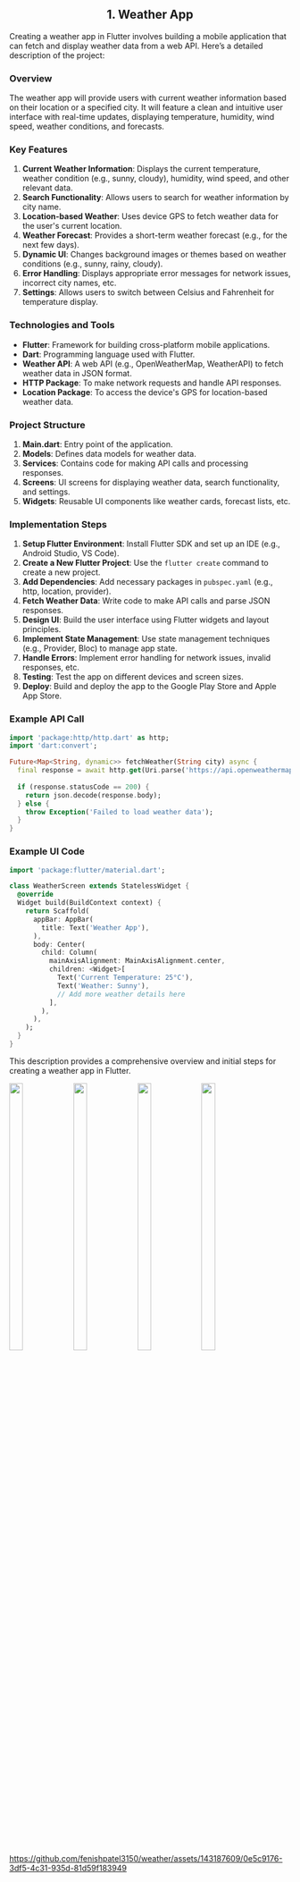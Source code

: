 <h2 align = "center"> 1. Weather App </h2>


Creating a weather app in Flutter involves building a mobile application that can fetch and display weather data from a web API. Here’s a detailed description of the project:

### Overview
The weather app will provide users with current weather information based on their location or a specified city. It will feature a clean and intuitive user interface with real-time updates, displaying temperature, humidity, wind speed, weather conditions, and forecasts.

### Key Features
1. **Current Weather Information**: Displays the current temperature, weather condition (e.g., sunny, cloudy), humidity, wind speed, and other relevant data.
2. **Search Functionality**: Allows users to search for weather information by city name.
3. **Location-based Weather**: Uses device GPS to fetch weather data for the user's current location.
4. **Weather Forecast**: Provides a short-term weather forecast (e.g., for the next few days).
5. **Dynamic UI**: Changes background images or themes based on weather conditions (e.g., sunny, rainy, cloudy).
6. **Error Handling**: Displays appropriate error messages for network issues, incorrect city names, etc.
7. **Settings**: Allows users to switch between Celsius and Fahrenheit for temperature display.

### Technologies and Tools
- **Flutter**: Framework for building cross-platform mobile applications.
- **Dart**: Programming language used with Flutter.
- **Weather API**: A web API (e.g., OpenWeatherMap, WeatherAPI) to fetch weather data in JSON format.
- **HTTP Package**: To make network requests and handle API responses.
- **Location Package**: To access the device's GPS for location-based weather data.

### Project Structure
1. **Main.dart**: Entry point of the application.
2. **Models**: Defines data models for weather data.
3. **Services**: Contains code for making API calls and processing responses.
4. **Screens**: UI screens for displaying weather data, search functionality, and settings.
5. **Widgets**: Reusable UI components like weather cards, forecast lists, etc.

### Implementation Steps
1. **Setup Flutter Environment**: Install Flutter SDK and set up an IDE (e.g., Android Studio, VS Code).
2. **Create a New Flutter Project**: Use the `flutter create` command to create a new project.
3. **Add Dependencies**: Add necessary packages in `pubspec.yaml` (e.g., http, location, provider).
4. **Fetch Weather Data**: Write code to make API calls and parse JSON responses.
5. **Design UI**: Build the user interface using Flutter widgets and layout principles.
6. **Implement State Management**: Use state management techniques (e.g., Provider, Bloc) to manage app state.
7. **Handle Errors**: Implement error handling for network issues, invalid responses, etc.
8. **Testing**: Test the app on different devices and screen sizes.
9. **Deploy**: Build and deploy the app to the Google Play Store and Apple App Store.

### Example API Call
```dart
import 'package:http/http.dart' as http;
import 'dart:convert';

Future<Map<String, dynamic>> fetchWeather(String city) async {
  final response = await http.get(Uri.parse('https://api.openweathermap.org/data/2.5/weather?q=$city&appid=YOUR_API_KEY'));
  
  if (response.statusCode == 200) {
    return json.decode(response.body);
  } else {
    throw Exception('Failed to load weather data');
  }
}
```

### Example UI Code
```dart
import 'package:flutter/material.dart';

class WeatherScreen extends StatelessWidget {
  @override
  Widget build(BuildContext context) {
    return Scaffold(
      appBar: AppBar(
        title: Text('Weather App'),
      ),
      body: Center(
        child: Column(
          mainAxisAlignment: MainAxisAlignment.center,
          children: <Widget>[
            Text('Current Temperature: 25°C'),
            Text('Weather: Sunny'),
            // Add more weather details here
          ],
        ),
      ),
    );
  }
}
```

This description provides a comprehensive overview and initial steps for creating a weather app in Flutter.






<img src = "https://github.com/fenishpatel3150/weather/assets/143187609/82f2e3f8-1366-4576-aba6-827813ca6ecc" width=22% height=35%>

<img src = "https://github.com/fenishpatel3150/weather/assets/143187609/d3bb88bd-e7ad-48fa-95f4-62ed006cf68f" width=22% height=35%>

<img src = "https://github.com/fenishpatel3150/weather/assets/143187609/257fe9d0-d1d0-4a1a-a897-64483a6c0b0b" width=22% height=35%>

<img src = "https://github.com/fenishpatel3150/weather/assets/143187609/410489ff-478b-451f-9fe7-d13e4a2deae0" width=22% height=35%>



https://github.com/fenishpatel3150/weather/assets/143187609/0e5c9176-3df5-4c31-935d-81d59f183949




